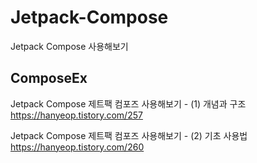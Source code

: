 # Jetpack-Compose

Jetpack Compose 사용해보기

## ComposeEx

Jetpack Compose 제트팩 컴포즈 사용해보기 - (1) 개념과 구조 https://hanyeop.tistory.com/257

Jetpack Compose 제트팩 컴포즈 사용해보기 - (2) 기초 사용법 https://hanyeop.tistory.com/260
